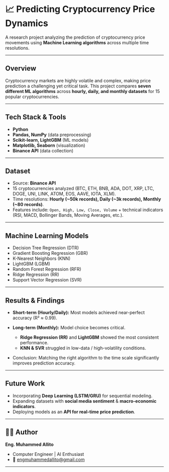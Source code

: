 # 📈 Predicting Cryptocurrency Price Dynamics

A research project analyzing the prediction of cryptocurrency price movements using **Machine Learning algorithms** across multiple time resolutions.

---

##  Overview

Cryptocurrency markets are highly volatile and complex, making price prediction a challenging yet critical task.
This project compares **seven different ML algorithms** across **hourly, daily, and monthly datasets** for 15 popular cryptocurrencies.

---

##  Tech Stack & Tools

* **Python** 
* **Pandas, NumPy** (data preprocessing)
* **Scikit-learn, LightGBM** (ML models)
* **Matplotlib, Seaborn** (visualization)
* **Binance API** (data collection)

---

##  Dataset

* Source: **Binance API**
* 15 cryptocurrencies analyzed (BTC, ETH, BNB, ADA, DOT, XRP, LTC, DOGE, UNI, LINK, ATOM, EOS, AAVE, IOTA, XLM).
* Time resolutions: **Hourly (~50k records), Daily (~3k records), Monthly (~80 records)**.
* Features include: `Open, High, Low, Close, Volume` + technical indicators (RSI, MACD, Bollinger Bands, Moving Averages, etc.).

---

##  Machine Learning Models

* Decision Tree Regression (DTR)
* Gradient Boosting Regression (GBR)
* K-Nearest Neighbors (KNN)
* LightGBM (LGBM)
* Random Forest Regression (RFR)
* Ridge Regression (RR)
* Support Vector Regression (SVR)

---

##  Results & Findings

* **Short-term (Hourly/Daily):** Most models achieved near-perfect accuracy (R² ≈ 0.99).
* **Long-term (Monthly):** Model choice becomes critical.

  * **Ridge Regression (RR)** and **LightGBM** showed the most consistent performance.
  * **KNN & SVR** struggled in low-data / high-volatility conditions.
* Conclusion: Matching the right algorithm to the time scale significantly improves prediction accuracy.

---

##  Future Work

* Incorporating **Deep Learning (LSTM/GRU)** for sequential modeling.
* Expanding datasets with **social media sentiment** & **macro-economic indicators**.
* Deploying models as an **API for real-time price prediction**.

---

## 👨‍💻 Author

**Eng. Muhammed Allito**

* Computer Engineer | AI Enthusiast
* 📧 [engmuhammedallito@gmail.com](mailto:engmuhammedallito@gmail.com)

---
